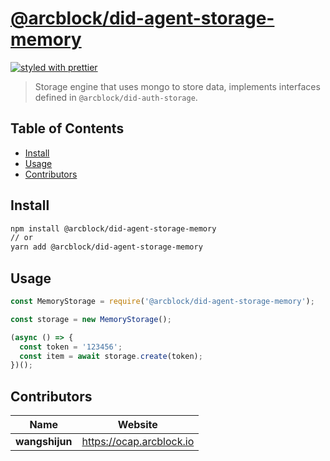 # [**@arcblock/did-agent-storage-memory**](https://github.com/arcblock/forge-js)

[![styled with prettier](https://img.shields.io/badge/styled_with-prettier-ff69b4.svg)](https://github.com/prettier/prettier)

> Storage engine that uses mongo to store data, implements interfaces defined in `@arcblock/did-auth-storage`.


## Table of Contents

* [Install](#install)
* [Usage](#usage)
* [Contributors](#contributors)


## Install

```sh
npm install @arcblock/did-agent-storage-memory
// or
yarn add @arcblock/did-agent-storage-memory
```


## Usage

```js
const MemoryStorage = require('@arcblock/did-agent-storage-memory');

const storage = new MemoryStorage();

(async () => {
  const token = '123456';
  const item = await storage.create(token);
})();
```


## Contributors

| Name           | Website                    |
| -------------- | -------------------------- |
| **wangshijun** | <https://ocap.arcblock.io> |
